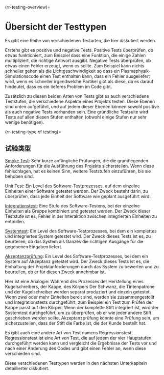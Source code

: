 (rr-testing-overview)=
# Übersicht der Testtypen

Es gibt eine Reihe von verschiedenen Testarten, die hier diskutiert werden.

Erstens gibt es positive und negative Tests. Positive Tests überprüfen, ob etwas funktioniert, zum Beispiel dass eine Funktion, die einige Zahlen multipliziert, die richtige Antwort ausgibt. Negative Tests überprüfen, ob etwas einen Fehler erzeugt, wenn es sollte. Zum Beispiel kann nichts schneller gehen als die Lichtgeschwindigkeit so dass ein Plasmaphysik-Simulationscode einen Test enthalten kann, dass ein Fehler ausgeliefert wird, wenn es schneller irgendwelche Partikel gibt als diese, da es darauf hindeutet, dass es ein tieferes Problem im Code gibt.

Zusätzlich zu diesen beiden Arten von Tests gibt es auch verschiedene Teststufen, die verschiedene Aspekte eines Projekts testen. Diese Ebenen sind unten aufgeführt, und auf jedem dieser Ebenen können sowohl positive als auch negative Tests vorhanden sein. Eine gründliche Testsuite wird Tests auf allen diesen Stufen enthalten (obwohl einige Stufen nur sehr wenige benötigen).

(rr-testing-type of testing)=
## 试验类型

[Smoke Test](#Smoke_testing): Sehr kurze anfängliche Prüfungen, die die grundlegenden Anforderungen für die Ausführung des Projekts sicherstellen. Wenn diese fehlschlagen, hat es keinen Sinn, weitere Teststufen einzuführen, bis sie behoben sind.

[Unit Test](#Unit_tests): Ein Level des Software-Testprozesses, auf dem einzelne Einheiten einer Software getestet werden. Der Zweck besteht darin, zu überprüfen, dass jede Einheit der Software wie geplant ausgeführt wird.

[Integrationstest](#Integration_testing): Eine Stufe des Software-Testens, bei der einzelne Einheiten als Gruppe kombiniert und getestet werden. Der Zweck dieser Teststufe ist es, Fehler in der Interaktion zwischen integrierten Einheiten zu enthüllen.

[Systemtest](#System_tests): Ein Level des Software-Testprozesses, bei dem ein komplettes und integriertes System getestet wird. Der Zweck dieses Tests ist es, zu beurteilen, ob das System als Ganzes die richtigen Ausgänge für die gegebenen Eingaben liefert.

[Akzeptanzprüfung](#Acceptance_testing): Ein Level des Software-Testprozesses, bei dem ein System auf Akzeptanz getestet wird. Der Zweck dieses Tests ist es, die Einhaltung der Projektanforderungen durch das System zu bewerten und zu beurteilen, ob er für diesen Zweck annehmbar ist.

Hier ist eine Analogie: Während des Prozesses der Herstellung eines Kugelschreibers, der Kappe, des Körpers Der Schwanz, die Tintenpatrone und der Kugelschreiber werden separat produziert und einzeln getestet. Wenn zwei oder mehr Einheiten bereit sind, werden sie zusammengestellt und Integrationstests durchgeführt, zum Beispiel ein Test zum Prüfen der Kappe passt auf den Körper. Wenn der komplette Stift integriert ist, wird der Systemtest durchgeführt, um zu überprüfen, ob er wie jeder andere Stift geschrieben werden sollte. Akzeptanzprüfung könnte eine Prüfung sein, um sicherzustellen, dass der Stift die Farbe ist, die der Kunde bestellt hat.

Es gibt auch eine andere Art von Test namens Regressionstest. Regressionstest ist eine Art von Test, die auf jedem der vier Hauptstufen durchgeführt werden kann und vergleicht die Ergebnisse der Tests vor und nach einer Änderung des Codes und gibt einen Fehler an, wenn diese verschieden sind.

Diese verschiedenen Testtypen werden in den nächsten Unterkapiteln detaillierter diskutiert.
